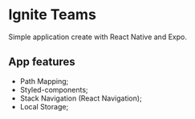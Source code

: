 # Ignite Teams

Simple application create with React Native and Expo.

## App features

- Path Mapping;
- Styled-components;
- Stack Navigation (React Navigation);
- Local Storage;